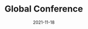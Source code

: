 ---
layout: default
title : Global Conference
modal-id: 5
date: 2021-11-18
img: conference.png
alt: image-alt
project-date: July 2021 - Nov 2021
link5: THE CONNECT 2021 English Brochure

description: 신한스퀘어브릿지 인천 스타트업 콘퍼런스 The Connect 2021 기획 운영

---